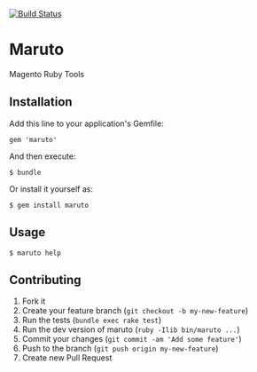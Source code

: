 [![Build Status](https://travis-ci.org/jlgeering/maruto.png)](https://travis-ci.org/jlgeering/maruto)


# Maruto

Magento Ruby Tools

## Installation

Add this line to your application's Gemfile:

    gem 'maruto'

And then execute:

    $ bundle

Or install it yourself as:

    $ gem install maruto

## Usage

    $ maruto help

## Contributing

1. Fork it
2. Create your feature branch (`git checkout -b my-new-feature`)
3. Run the tests (`bundle exec rake test`)
4. Run the dev version of maruto (`ruby -Ilib bin/maruto ...`)
5. Commit your changes (`git commit -am 'Add some feature'`)
6. Push to the branch (`git push origin my-new-feature`)
7. Create new Pull Request
